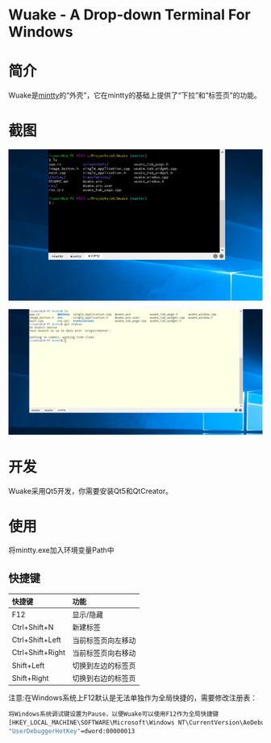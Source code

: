 Wuake - A Drop-down Terminal For Windows
========================================
# 简介
Wuake是[mintty](https://github.com/mintty/mintty)的“外壳”，它在mintty的基础上提供了“下拉”和“标签页”的功能。

# 截图
![Git](https://github.com/vale666/Wuake/raw/master/screenshots/screenshot2.jpg)

![自定义主题](https://github.com/vale666/Wuake/raw/master/screenshots/screenshot1.jpg)

# 开发
Wuake采用Qt5开发，你需要安装Qt5和QtCreator。

# 使用
将mintty.exe加入环境变量Path中

## 快捷键
|快捷键|功能|
|:---|:---|
|F12|显示/隐藏|
|Ctrl+Shift+N|新建标签|
|Ctrl+Shift+Left|当前标签页向左移动|
|Ctrl+Shift+Right|当前标签页向右移动|
|Shift+Left|切换到左边的标签页|
|Shift+Right|切换到右边的标签页|

注意:在Windows系统上F12默认是无法单独作为全局快捷的，需要修改注册表：

```bat
将Windows系统调试键设置为Pause，以便Wuake可以使用F12作为全局快捷键
[HKEY_LOCAL_MACHINE\SOFTWARE\Microsoft\Windows NT\CurrentVersion\AeDebug]
"UserDebuggerHotKey"=dword:00000013
```